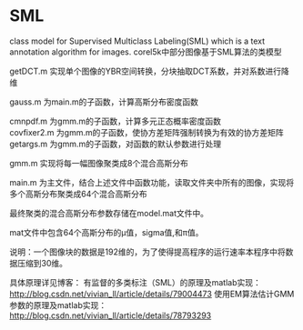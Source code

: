 # SML
class model for Supervised Multiclass Labeling(SML) which is a text annotation algorithm for images.
corel5k中部分图像基于SML算法的类模型

getDCT.m 实现单个图像的YBR空间转换，分块抽取DCT系数，并对系数进行降维  

gauss.m 为main.m的子函数，计算高斯分布密度函数  

cmnpdf.m 为gmm.m的子函数，计算多元正态概率密度函数  
covfixer2.m 为gmm.m的子函数，使协方差矩阵强制转换为有效的协方差矩阵  
getargs.m 为gmm.m的子函数，对函数的默认参数进行处理  

gmm.m 实现将每一幅图像聚类成8个混合高斯分布  

main.m 为主文件，结合上述文件中函数功能，读取文件夹中所有的图像，实现将多个高斯分布聚类成64个混合高斯分布  

最终聚类的混合高斯分布参数存储在model.mat文件中。  

mat文件中包含64个高斯分布的μ值，sigma值,和π值。  


说明：一个图像块的数据是192维的，为了使得提高程序的运行速率本程序中将数据压缩到30维。 

具体原理详见博客：
有监督的多类标注（SML）的原理及matlab实现：http://blog.csdn.net/vivian_ll/article/details/79004473
使用EM算法估计GMM参数的原理及matlab实现：http://blog.csdn.net/vivian_ll/article/details/78793293
